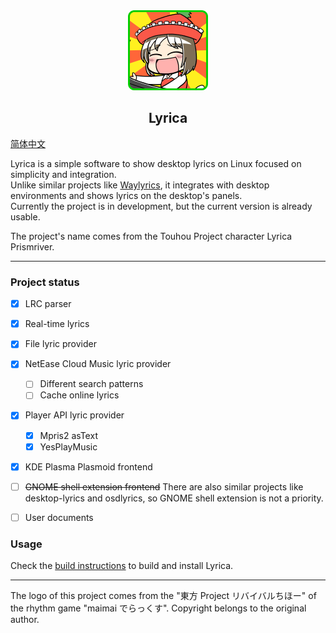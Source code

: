 <div align="center">
  <img src="assets/lyrica.png" width="128px">
  <br>  
    <h2>Lyrica</h2>
</div>

[简体中文](/README.zh.md)

Lyrica is a simple software to show desktop lyrics on Linux focused on simplicity and integration.  
Unlike similar projects like [Waylyrics](https://github.com/waylyrics/waylyrics), it integrates with desktop environments and shows lyrics on the desktop's panels.  
Currently the project is in development, but the current version is already usable.  

The project's name comes from the Touhou Project character Lyrica Prismriver.

---

### Project status

- [x] LRC parser
- [x] Real-time lyrics
- [x] File lyric provider
- [x] NetEase Cloud Music lyric provider
  - [ ] Different search patterns
  - [ ] Cache online lyrics
- [x] Player API lyric provider
  - [x] Mpris2 asText
  - [x] YesPlayMusic
- [x] KDE Plasma Plasmoid frontend
- [ ] ~~GNOME shell extension frontend~~
  There are also similar projects like desktop-lyrics and osdlyrics, so GNOME shell extension is not a priority.
- [ ] User documents


### Usage

Check the [build instructions](/docs/BUILD.md) to build and install Lyrica.

---

The logo of this project comes from the "東方 Project リバイバルちほー" of the rhythm game "maimai でらっくす".
Copyright belongs to the original author.
